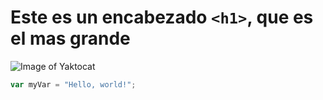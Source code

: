 # Este es un encabezado `<h1>`, que es el mas grande

![Image of Yaktocat](https://octodex.github.com/images/yaktocat.png)

``` javascript
var myVar = "Hello, world!";
```

